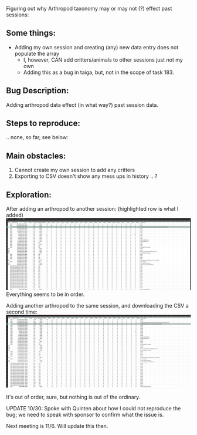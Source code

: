 Figuring out why Arthropod taxonomy may or may not (?) effect past sessions:

## Some things:
- Adding my own session and creating (any) new data entry does not populate the array
    - I, however, CAN add critters/animals to other sessions just not my own
    - Adding this as a bug in taiga, but, not in the scope of task 183.

## Bug Description:
Adding arthropod data effect (in what way?) past session data.

## Steps to reproduce:
.. none, so far, see below:


## Main obstacles:
1. Cannot create my own session to add any critters
2. Exporting to CSV doesn't show any mess ups in history .. ?

## Exploration:
After adding an arthropod to another session: (highlighted row is what I added)
![CSV of adding 1 athropod](img1.png)
Everything seems to be in order.

Adding another arthropod to the same session, and downloading the CSV a second time:
![img.png](img.png)

It's out of order, sure, but nothing is out of the ordinary.

UPDATE 10/30:
Spoke with Quinten about how I could not reproduce the bug; we need to speak with sponsor to confirm what the issue is.

Next meeting is 11/6. Will update this then.
